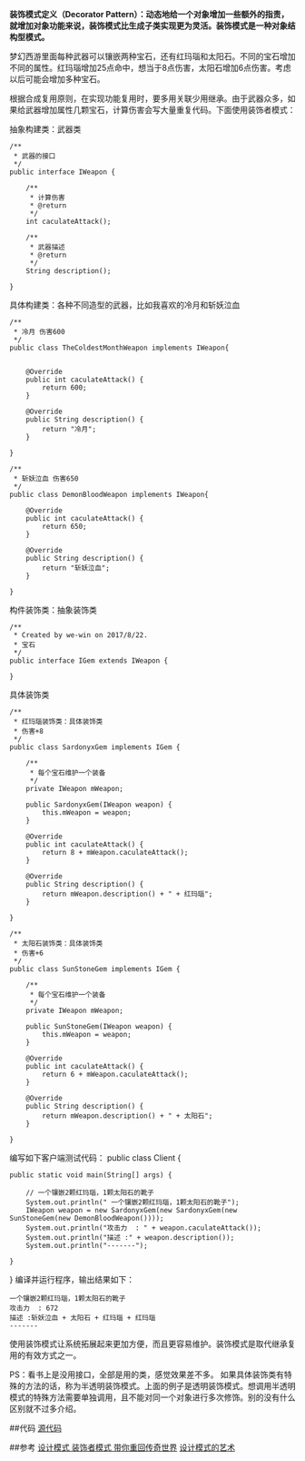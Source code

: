 **装饰模式定义（Decorator Pattern）：动态地给一个对象增加一些额外的指责，就增加对象功能来说，装饰模式比生成子类实现更为灵活。装饰模式是一种对象结构型模式。**

梦幻西游里面每种武器可以镶嵌两种宝石，还有红玛瑙和太阳石。不同的宝石增加不同的属性。红玛瑙增加25点命中，想当于8点伤害，太阳石增加6点伤害。考虑以后可能会增加多种宝石。

根据合成复用原则，在实现功能复用时，要多用关联少用继承。由于武器众多，如果给武器增加属性几颗宝石，计算伤害会写大量重复代码。下面使用装饰者模式：

抽象构建类：武器类
```
/**
 * 武器的接口
 */
public interface IWeapon {

    /**
     * 计算伤害
     * @return
     */
    int caculateAttack();

    /**
     * 武器描述
     * @return
     */
    String description();

}
```
具体构建类：各种不同造型的武器，比如我喜欢的冷月和斩妖泣血
```
/**
 * 冷月 伤害600
 */
public class TheColdestMonthWeapon implements IWeapon{


    @Override
    public int caculateAttack() {
        return 600;
    }

    @Override
    public String description() {
        return "冷月";
    }

}
```
```
/**
 * 斩妖泣血 伤害650
 */
public class DemonBloodWeapon implements IWeapon{

    @Override
    public int caculateAttack() {
        return 650;
    }

    @Override
    public String description() {
        return "斩妖泣血";
    }

}
```
构件装饰类：抽象装饰类
```
/**
 * Created by we-win on 2017/8/22.
 * 宝石
 */
public interface IGem extends IWeapon {

}
```
具体装饰类
```
/**
 * 红玛瑙装饰类：具体装饰类 
 * 伤害+8
 */
public class SardonyxGem implements IGem {

    /**
     * 每个宝石维护一个装备
     */
    private IWeapon mWeapon;

    public SardonyxGem(IWeapon weapon) {
        this.mWeapon = weapon;
    }

    @Override
    public int caculateAttack() {
        return 8 + mWeapon.caculateAttack();
    }

    @Override
    public String description() {
        return mWeapon.description() + " + 红玛瑙";
    }

}
```
```
/**
 * 太阳石装饰类：具体装饰类 
 * 伤害+6
 */
public class SunStoneGem implements IGem {

    /**
     * 每个宝石维护一个装备
     */
    private IWeapon mWeapon;

    public SunStoneGem(IWeapon weapon) {
        this.mWeapon = weapon;
    }

    @Override
    public int caculateAttack() {
        return 6 + mWeapon.caculateAttack();
    }

    @Override
    public String description() {
        return mWeapon.description() + " + 太阳石";
    }

}
```
编写如下客户端测试代码：
public class Client {

    public static void main(String[] args) {

        // 一个镶嵌2颗红玛瑙，1颗太阳石的靴子
        System.out.println(" 一个镶嵌2颗红玛瑙，1颗太阳石的靴子");
        IWeapon weapon = new SardonyxGem(new SardonyxGem(new SunStoneGem(new DemonBloodWeapon())));
        System.out.println("攻击力  : " + weapon.caculateAttack());
        System.out.println("描述 :" + weapon.description());
        System.out.println("-------");

    }

}
编译并运行程序，输出结果如下：
```
一个镶嵌2颗红玛瑙，1颗太阳石的靴子
攻击力  : 672
描述 :斩妖泣血 + 太阳石 + 红玛瑙 + 红玛瑙
-------
```
使用装饰模式让系统拓展起来更加方便，而且更容易维护。装饰模式是取代继承复用的有效方式之一。

PS：看书上是没用接口，全部是用的类，感觉效果差不多。
        如果具体装饰类有特殊的方法的话，称为半透明装饰模式。上面的例子是透明装饰模式。想调用半透明模式的特殊方法需要单独调用，且不能对同一个对象进行多次修饰。别的没有什么区别就不过多介绍。

##代码
[源代码](https://github.com/liuhuiAndroid/design-pattern)

##参考
[设计模式 装饰者模式 带你重回传奇世界](http://blog.csdn.net/lmj623565791/article/details/24269409)
[设计模式的艺术](https://book.douban.com/subject/20493657)
